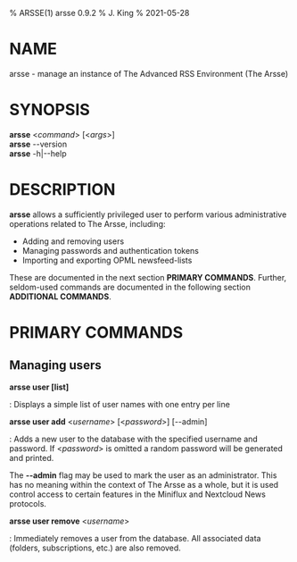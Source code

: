 % ARSSE(1) arsse 0.9.2
% J. King
% 2021-05-28

# NAME

arsse - manage an instance of The Advanced RSS Environment (The Arsse)

# SYNOPSIS

**arsse** <*command*> [<*args*>]\
**arsse** --version\
**arsse** -h|--help

# DESCRIPTION

**arsse** allows a sufficiently privileged user to perform various administrative operations related to The Arsse, including:

- Adding and removing users
- Managing passwords and authentication tokens
- Importing and exporting OPML newsfeed-lists

These are documented in the next section **PRIMARY COMMANDS**. Further, seldom-used commands are documented in the following section **ADDITIONAL COMMANDS**.

# PRIMARY COMMANDS

## Managing users

**arsse user [list]**

: Displays a simple list of user names with one entry per line

**arsse user add** <*username*> [<*password*>] [--admin]

: Adds a new user to the database with the specified username and password. If <*password*> is omitted a random password will be generated and printed.

   The **--admin** flag may be used to mark the user as an administrator. This has no meaning within the context of The Arsse as a whole, but it is used control access to certain features in the Miniflux and Nextcloud News protocols. 

**arsse user remove** <*username*>

: Immediately removes a user from the database. All associated data (folders, subscriptions, etc.) are also removed.
